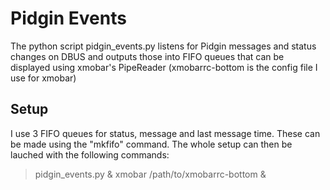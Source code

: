 Pidgin Events
=============

The python script pidgin_events.py listens for Pidgin messages and status
changes on DBUS and outputs those into FIFO queues that can be displayed
using xmobar's PipeReader (xmobarrc-bottom is the config file I use for xmobar)

Setup
-----

I use 3 FIFO queues for status, message and last message time. These can
be made using the "mkfifo" command. The whole setup can then be lauched
with the following commands:

> pidgin_events.py &
> xmobar /path/to/xmobarrc-bottom &

